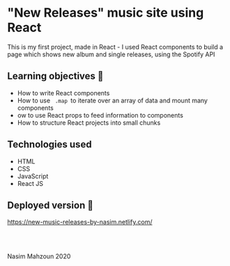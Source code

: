 
#  "New Releases" music site using React


This is my first project, made in React - I used React components to build a page which shows new album and single releases, using the Spotify API 

## Learning objectives 🧠

- How to write React components
- How to use <code> .map </code>to iterate over an array of data and mount many components
- ow to use React props to feed information to components
- How to structure React projects into small chunks

## Technologies used

- HTML
- CSS 
- JavaScript 
- React JS 


## Deployed version 🎯


https://new-music-releases-by-nasim.netlify.com/

<br>
<br>

<p> Nasim Mahzoun 2020 </p>

